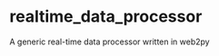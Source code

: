 realtime_data_processor
=======================

A generic real-time data processor written in web2py
